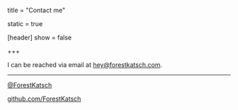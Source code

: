 
title = "Contact me"

static = true

[header]
show = false

+++

I can be reached via email at [hey@forestkatsch.com](mailto:hey@forestkatsch.com).

***

[@ForestKatsch](https://twitter.com/ForestKatsch)

[github.com/ForestKatsch](https://github.com/ForestKatsch)
